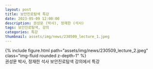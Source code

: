 ```yaml
---
layout: post
title: 보안진로탐색 특강
date: 2023-05-09 12:00:00
description: 권성문 (박사), 정재한 (석사)
tags: 보안진로탐색, 강의
categories: 특강
thumbnail: assets/img/news/230509_lecture_1.jpeg
---
```


<div class="row mt-3">
    <div class="col-sm mt-3 mt-md-0">
        {% include figure.html path="assets/img/news/230509_lecture_2.jpeg" class="img-fluid rounded z-depth-1" %}
    </div>
</div>
<div class="caption">
    권성문 박사, 정재한 석사 보안진로탐색 강의에서 특강
</div>

